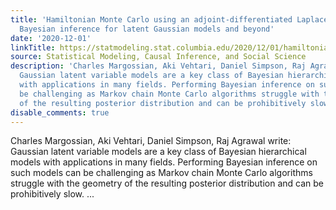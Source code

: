 ```yaml
---
title: 'Hamiltonian Monte Carlo using an adjoint-differentiated Laplace approximation:
  Bayesian inference for latent Gaussian models and beyond'
date: '2020-12-01'
linkTitle: https://statmodeling.stat.columbia.edu/2020/12/01/hamiltonian-monte-carlo-using-an-adjoint-differentiated-laplace-approximation-bayesian-inference-for-latent-gaussian-models-and-beyond/
source: Statistical Modeling, Causal Inference, and Social Science
description: 'Charles Margossian, Aki Vehtari, Daniel Simpson, Raj Agrawal write:
  Gaussian latent variable models are a key class of Bayesian hierarchical models
  with applications in many fields. Performing Bayesian inference on such models can
  be challenging as Markov chain Monte Carlo algorithms struggle with the geometry
  of the resulting posterior distribution and can be prohibitively slow. ...'
disable_comments: true
---
```

Charles Margossian, Aki Vehtari, Daniel Simpson, Raj Agrawal write: Gaussian latent variable models are a key class of Bayesian hierarchical models with applications in many fields. Performing Bayesian inference on such models can be challenging as Markov chain Monte Carlo algorithms struggle with the geometry of the resulting posterior distribution and can be prohibitively slow. ...
